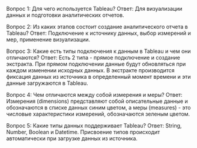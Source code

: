 Вопрос 1: Для чего используется Tableau?
Ответ: Для визуализации данных и подготовки аналитических отчетов.

Вопрос 2: Из каких этапов состоит создание аналитического отчета в Tableau?
Ответ: Подключение к источнику данных, выбор измерений и мер, применение визуализации.

Вопрос 3: Какие есть типы подключения к данным в Tableau и чем они отличаются?
Ответ: Есть 2 типа - прямое подключение и создание экстракта. При прямом подключении данные будут обновляться при каждом изменении
исходных данных. В экстракте производится фиксация данных из источника в определенный момент времени и эти данные загружаются в Tableau.

Вопрос 4: Чем отличаются между собой измерения и меры?
Ответ: Измерения (dimensions) представляют собой описательные данные и обозначаются в списке данных синим цветом, а меры (measures) - 
это числовые характеристики измерений, обозначаются зеленым цветом.

Вопрос 5: Какие типы данных поддерживает Tableau?
Ответ: String, Number, Boolean и Datetime. Присвоение типов происходит автоматически при загрузке данных из источника.
